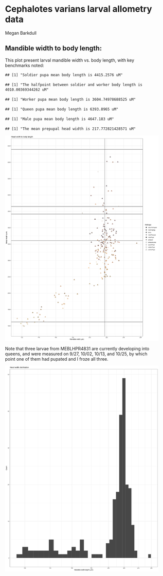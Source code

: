 Cephalotes varians larval allometry data
================
Megan Barkdull

## Mandible width to body length:

This plot present larval mandible width vs. body length, with key
benchmarks
    noted:

    ## [1] "Soldier pupa mean body length is 4415.2576 uM"

    ## [1] "The halfpoint between soldier and worker body length is 4010.00369344262 uM"

    ## [1] "Worker pupa mean body length is 3604.74978688525 uM"

    ## [1] "Queen pupa mean body length is 6393.8965 uM"

    ## [1] "Male pupa mean body length is 4647.183 uM"

    ## [1] "The mean prepupal head width is 217.772821428571 uM"

![](README_files/figure-gfm/scatterplot-1.png)<!-- -->

Note that three larvae from MEBLHPR4831 are currently developing into
queens, and were measured on 9/27, 10/02, 10/13, and 10/25, by which
point one of them had pupated and I froze all three.

![](README_files/figure-gfm/barplot-1.png)<!-- -->
